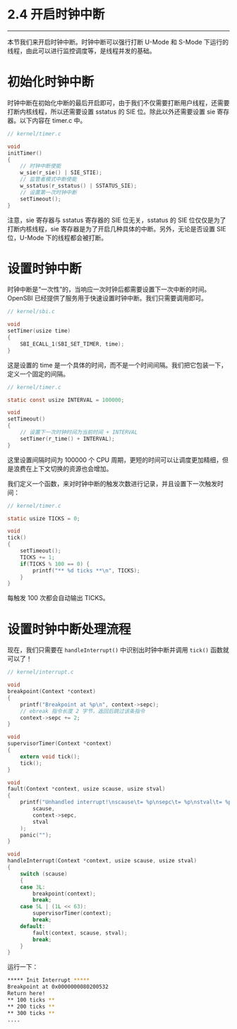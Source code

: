 # 2.4 开启时钟中断

----

本节我们来开启时钟中断。时钟中断可以强行打断 U-Mode 和 S-Mode 下运行的线程，由此可以进行监控调度等，是线程并发的基础。

# 初始化时钟中断

时钟中断在初始化中断的最后开启即可，由于我们不仅需要打断用户线程，还需要打断内核线程，所以还需要设置 sstatus 的 SIE 位。除此以外还需要设置 sie 寄存器。以下内容在 timer.c 中。

```c
// kernel/timer.c

void
initTimer()
{
    // 时钟中断使能
    w_sie(r_sie() | SIE_STIE);
    // 监管者模式中断使能
    w_sstatus(r_sstatus() | SSTATUS_SIE);
    // 设置第一次时钟中断
    setTimeout();
}
```

注意，sie 寄存器与 sstatus 寄存器的 SIE 位无关，sstatus 的 SIE 位仅仅是为了打断内核线程，sie 寄存器是为了开启几种具体的中断。另外，无论是否设置 SIE 位，U-Mode 下的线程都会被打断。

# 设置时钟中断

时钟中断是“一次性”的，当响应一次时钟后都需要设置下一次中断的时间。OpenSBI 已经提供了服务用于快速设置时钟中断。我们只需要调用即可。

```c
// kernel/sbi.c

void
setTimer(usize time)
{
    SBI_ECALL_1(SBI_SET_TIMER, time);
}
```

这是设置的 time 是一个具体的时间，而不是一个时间间隔。我们把它包装一下，定义一个固定的间隔。

```c
// kernel/timer.c

static const usize INTERVAL = 100000;

void
setTimeout()
{
    // 设置下一次时钟时间为当前时间 + INTERVAL
    setTimer(r_time() + INTERVAL);
}
```

这里设置间隔时间为 100000 个 CPU 周期，更短的时间可以让调度更加精细，但是浪费在上下文切换的资源也会增加。

我们定义一个函数，来对时钟中断的触发次数进行记录，并且设置下一次触发时间：

```c
// kernel/timer.c

static usize TICKS = 0;

void
tick()
{
    setTimeout();
    TICKS += 1;
    if(TICKS % 100 == 0) {
        printf("** %d ticks **\n", TICKS);
    }
}
```

每触发 100 次都会自动输出 TICKS。

# 设置时钟中断处理流程

现在，我们只需要在 `handleInterrupt()` 中识别出时钟中断并调用 `tick()` 函数就可以了！

```c
// kernel/interrupt.c

void
breakpoint(Context *context)
{
    printf("Breakpoint at %p\n", context->sepc);
    // ebreak 指令长度 2 字节，返回后跳过该条指令
    context->sepc += 2;
}

void
supervisorTimer(Context *context)
{
    extern void tick();
    tick();
}

void
fault(Context *context, usize scause, usize stval)
{
    printf("Unhandled interrupt!\nscause\t= %p\nsepc\t= %p\nstval\t= %p\n",
        scause,
        context->sepc,
        stval
    );
    panic("");
}

void
handleInterrupt(Context *context, usize scause, usize stval)
{
    switch (scause)
    {
    case 3L:
        breakpoint(context);
        break;
    case 5L | (1L << 63):
        supervisorTimer(context);
        break;
    default:
        fault(context, scause, stval);
        break;
    }
}
```

运行一下：

```bash
***** Init Interrupt *****
Breakpoint at 0x0000000080200532
Return here!
** 100 ticks **
** 200 ticks **
** 300 ticks **
....
```